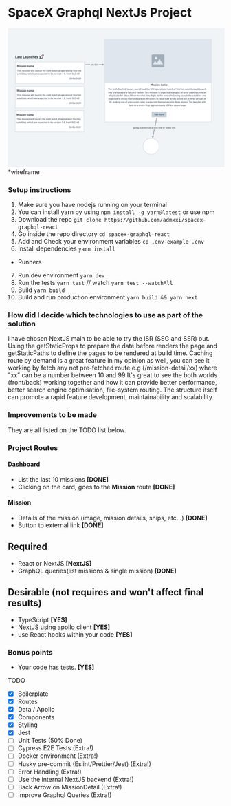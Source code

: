 # SpaceX Graphql NextJs Project

<div><img src="public\wireframe.png" alt="Wireframe" width="600px" height="auto"></div>
*wireframe

### Setup instructions
1. Make sure you have nodejs running on your terminal
2. You can install yarn by using `npm install -g yarn@latest` or use npm
3. Download the repo `git clone https://github.com/admxxi/spacex-graphql-react`
4. Go inside the repo directory `cd spacex-graphql-react`
5. Add and Check your environment variables `cp .env-example .env`
6. Install dependencies `yarn install`
- Runners
7. Run dev environment `yarn dev`
8. Run the tests `yarn test` // watch `yarn test --watchAll`
9. Build `yarn build`
10. Build and run production environment `yarn build && yarn next`

### How did I decide which technologies to use as part of the solution
I have chosen NextJS main to be able to try the ISR (SSG and SSR) out.
Using the getStaticProps to prepare the date before renders the page and getStaticPaths to define the pages to be rendered at build time.
Caching route by demand is a great feature in my opinion as well, you can see it working by fetch any not pre-fetched route e.g (/mission-detail/xx) where "xx" can be a number between 10 and 99
It's great to see the both worlds (front/back) working together and how it can provide better performance, better search engine optimisation, file-system routing. The structure itself can promote a  rapid feature development, maintainability and scalability.

### Improvements to be made
They are all listed on the TODO list below.

### Project Routes
#### Dashboard
- List the last 10 missions **[DONE]**
- Clicking on the card, goes to the **Mission** route **[DONE]**

#### Mission
- Details of the mission (image, mission details, ships, etc...) **[DONE]**
- Button to external link **[DONE]**

## Required
- React or NextJS **[NextJS]**
- GraphQL queries(list missions & single mission) **[DONE]**

## Desirable (not requires and won't affect final results)
- TypeScript **[YES]**
- NextJS using apollo client **[YES]**
- use React hooks within your code **[YES]**

### Bonus points
- Your code has tests. **[YES]**

TODO
- [x] Boilerplate
- [x] Routes
- [x] Data / Apollo
- [x] Components
- [x] Styling
- [x] Jest
- [ ] Unit Tests (50% Done)
- [ ] Cypress E2E Tests (Extra!)
- [ ] Docker environment (Extra!)
- [ ] Husky pre-commit (Eslint/Prettier/Jest) (Extra!)
- [ ] Error Handling (Extra!)
- [ ] Use the internal NextJS backend (Extra!)
- [ ] Back Arrow on MissionDetail (Extra!)
- [ ] Improve Graphql Queries (Extra!)

